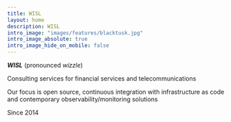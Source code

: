 ```yaml
---
title: WISL
layout: home
description: WISL
intro_image: "images/features/blacktusk.jpg"
intro_image_absolute: true
intro_image_hide_on_mobile: false
---
```


***WISL*** (pronounced *wízzle*)

Consulting services for financial services and telecommunications

Our focus is open source, continuous integration with infrastructure as code and contemporary observability/monitoring solutions

Since 2014
